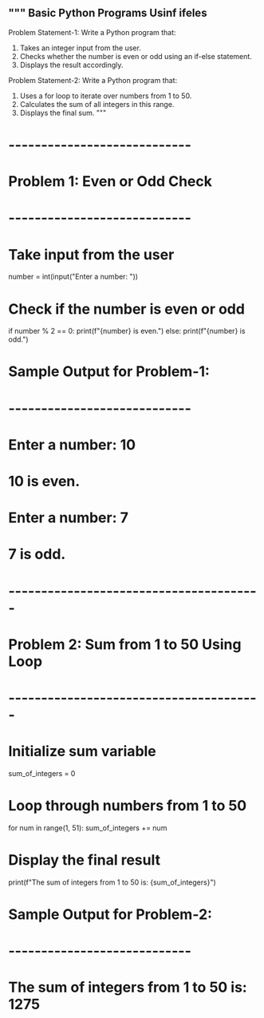 """
Basic Python Programs Usinf ifeles
-----------------------------------

Problem Statement-1:
Write a Python program that:
1. Takes an integer input from the user.
2. Checks whether the number is even or odd using an if-else statement.
3. Displays the result accordingly.

Problem Statement-2:
Write a Python program that:
1. Uses a for loop to iterate over numbers from 1 to 50.
2. Calculates the sum of all integers in this range.
3. Displays the final sum.
"""

# ----------------------------
# Problem 1: Even or Odd Check
# ----------------------------

# Take input from the user
number = int(input("Enter a number: "))

# Check if the number is even or odd
if number % 2 == 0:
    print(f"{number} is even.")
else:
    print(f"{number} is odd.")

# Sample Output for Problem-1:
# ----------------------------
# Enter a number: 10
# 10 is even.
#
# Enter a number: 7
# 7 is odd.


# ---------------------------------------
# Problem 2: Sum from 1 to 50 Using Loop
# ---------------------------------------

# Initialize sum variable
sum_of_integers = 0

# Loop through numbers from 1 to 50
for num in range(1, 51):
    sum_of_integers += num

# Display the final result
print(f"The sum of integers from 1 to 50 is: {sum_of_integers}")

# Sample Output for Problem-2:
# ----------------------------
# The sum of integers from 1 to 50 is: 1275

                                                      
                                                      




